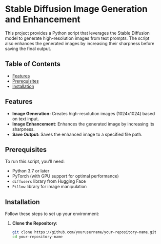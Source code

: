 # Stable Diffusion Image Generation and Enhancement

This project provides a Python script that leverages the Stable Diffusion model to generate high-resolution images from text prompts. The script also enhances the generated images by increasing their sharpness before saving the final output.

## Table of Contents

- [Features](#features)
- [Prerequisites](#prerequisites)
- [Installation](#installation)

## Features

- **Image Generation:** Creates high-resolution images (1024x1024) based on text input.
- **Image Enhancement:** Enhances the generated image by increasing its sharpness.
- **Save Output:** Saves the enhanced image to a specified file path.

## Prerequisites

To run this script, you'll need:

- Python 3.7 or later
- PyTorch (with GPU support for optimal performance)
- `diffusers` library from Hugging Face
- `Pillow` library for image manipulation

## Installation

Follow these steps to set up your environment:

1. **Clone the Repository:**

   ```bash
   git clone https://github.com/yourusername/your-repository-name.git
   cd your-repository-name
